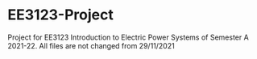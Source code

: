# EE3123-Project
Project for EE3123 Introduction to Electric Power Systems of Semester A 2021-22.
All files are not changed from 29/11/2021
